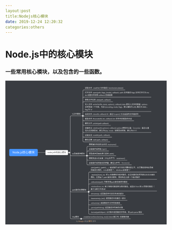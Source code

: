 ```yaml
---
layout:post
title:Nodejs核心模块 
date: 2019-12-24 12:20:32
categories:others 
---
```



# Node.js中的核心模块
### 一些常用核心模块，以及包含的一些函数。

![核心模块](/assets/Node.js核心模块.png)

